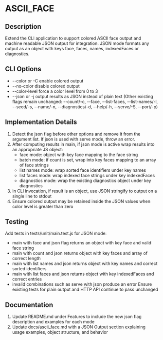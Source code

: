 # ASCII_FACE

## Description
Extend the CLI application to support colored ASCII face output and machine readable JSON output for integration. JSON mode formats any output as an object with keys face, faces, names, indexedFaces or diagnostics.

## CLI Options
- --color or -C                enable colored output
- --no-color                   disable colored output
- --color-level <level>        force a color level from 0 to 3
- --json or -j                 output results as JSON instead of plain text
(Other existing flags remain unchanged: --count/-c, --face, --list-faces, --list-names/-l, --seed/-s, --name/-n, --diagnostics/-d, --help/-h, --serve/-S, --port/-p)

## Implementation Details
1. Detect the json flag before other options and remove it from the argument list. If json is used with serve mode, throw an error.
2. After computing results in main, if json mode is active wrap results into an appropriate JS object:
   - face mode: object with key face mapping to the face string
   - batch mode: if count is set, wrap into key faces mapping to an array of face strings
   - list names mode: wrap sorted face identifiers under key names
   - list faces mode: wrap indexed face strings under key indexedFaces
   - diagnostics mode: wrap the existing diagnostics object under key diagnostics
3. In CLI invocation, if result is an object, use JSON stringify to output on a single line to stdout
4. Ensure colored output may be retained inside the JSON values when color level is greater than zero

## Testing
Add tests in tests/unit/main.test.js for JSON mode:
- main with face and json flag returns an object with key face and valid face string
- main with count and json returns object with key faces and array of correct length
- main with list names and json returns object with key names and correct sorted identifiers
- main with list faces and json returns object with key indexedFaces and correct entries
- invalid combinations such as serve with json produce an error
Ensure existing tests for plain output and HTTP API continue to pass unchanged

## Documentation
1. Update README.md under Features to include the new json flag description and examples for each mode
2. Update docs/ascii_face.md with a JSON Output section explaining usage examples, object structure, and behavior